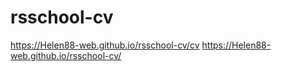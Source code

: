 # rsschool-cv
https://Helen88-web.github.io/rsschool-cv/cv
https://Helen88-web.github.io/rsschool-cv/
